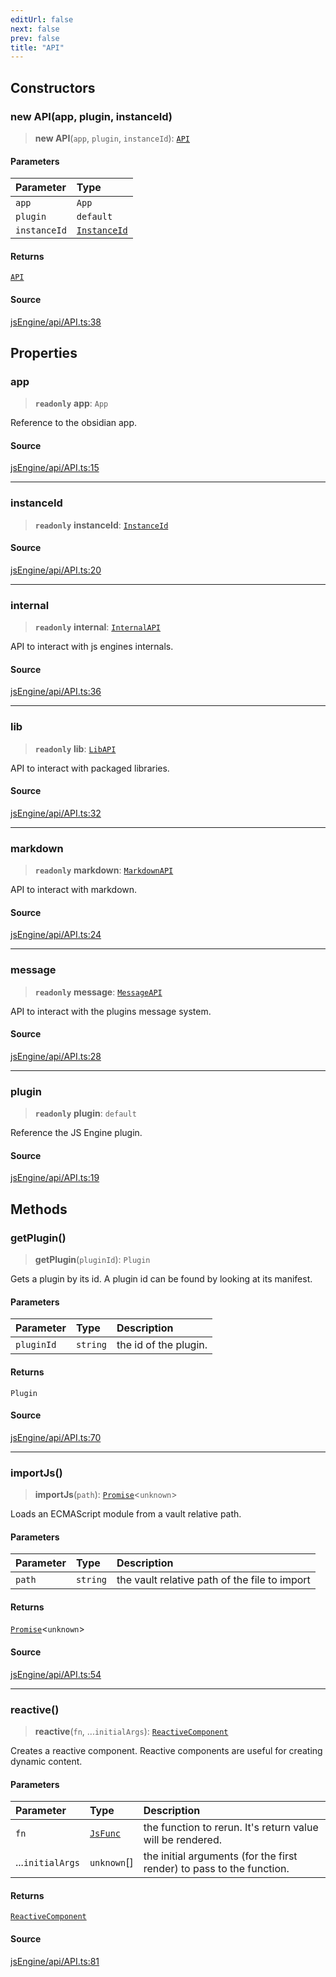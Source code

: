 ```yaml
---
editUrl: false
next: false
prev: false
title: "API"
---
```


## Constructors

### new API(app, plugin, instanceId)

> **new API**(`app`, `plugin`, `instanceId`): [`API`](/obsidian-js-engine-plugin-docs/api/classes/api/)

#### Parameters

| Parameter | Type |
| :------ | :------ |
| `app` | `App` |
| `plugin` | `default` |
| `instanceId` | [`InstanceId`](/obsidian-js-engine-plugin-docs/api/classes/instanceid/) |

#### Returns

[`API`](/obsidian-js-engine-plugin-docs/api/classes/api/)

#### Source

[jsEngine/api/API.ts:38](https://github.com/mProjectsCode/obsidian-js-engine-plugin/blob/9978dd39a18406d0dee0b76dd4311dc0c6857428/jsEngine/api/API.ts#L38)

## Properties

### app

> **`readonly`** **app**: `App`

Reference to the obsidian app.

#### Source

[jsEngine/api/API.ts:15](https://github.com/mProjectsCode/obsidian-js-engine-plugin/blob/9978dd39a18406d0dee0b76dd4311dc0c6857428/jsEngine/api/API.ts#L15)

***

### instanceId

> **`readonly`** **instanceId**: [`InstanceId`](/obsidian-js-engine-plugin-docs/api/classes/instanceid/)

#### Source

[jsEngine/api/API.ts:20](https://github.com/mProjectsCode/obsidian-js-engine-plugin/blob/9978dd39a18406d0dee0b76dd4311dc0c6857428/jsEngine/api/API.ts#L20)

***

### internal

> **`readonly`** **internal**: [`InternalAPI`](/obsidian-js-engine-plugin-docs/api/classes/internalapi/)

API to interact with js engines internals.

#### Source

[jsEngine/api/API.ts:36](https://github.com/mProjectsCode/obsidian-js-engine-plugin/blob/9978dd39a18406d0dee0b76dd4311dc0c6857428/jsEngine/api/API.ts#L36)

***

### lib

> **`readonly`** **lib**: [`LibAPI`](/obsidian-js-engine-plugin-docs/api/classes/libapi/)

API to interact with packaged libraries.

#### Source

[jsEngine/api/API.ts:32](https://github.com/mProjectsCode/obsidian-js-engine-plugin/blob/9978dd39a18406d0dee0b76dd4311dc0c6857428/jsEngine/api/API.ts#L32)

***

### markdown

> **`readonly`** **markdown**: [`MarkdownAPI`](/obsidian-js-engine-plugin-docs/api/classes/markdownapi/)

API to interact with markdown.

#### Source

[jsEngine/api/API.ts:24](https://github.com/mProjectsCode/obsidian-js-engine-plugin/blob/9978dd39a18406d0dee0b76dd4311dc0c6857428/jsEngine/api/API.ts#L24)

***

### message

> **`readonly`** **message**: [`MessageAPI`](/obsidian-js-engine-plugin-docs/api/classes/messageapi/)

API to interact with the plugins message system.

#### Source

[jsEngine/api/API.ts:28](https://github.com/mProjectsCode/obsidian-js-engine-plugin/blob/9978dd39a18406d0dee0b76dd4311dc0c6857428/jsEngine/api/API.ts#L28)

***

### plugin

> **`readonly`** **plugin**: `default`

Reference the JS Engine plugin.

#### Source

[jsEngine/api/API.ts:19](https://github.com/mProjectsCode/obsidian-js-engine-plugin/blob/9978dd39a18406d0dee0b76dd4311dc0c6857428/jsEngine/api/API.ts#L19)

## Methods

### getPlugin()

> **getPlugin**(`pluginId`): `Plugin`

Gets a plugin by its id. A plugin id can be found by looking at its manifest.

#### Parameters

| Parameter | Type | Description |
| :------ | :------ | :------ |
| `pluginId` | `string` | the id of the plugin. |

#### Returns

`Plugin`

#### Source

[jsEngine/api/API.ts:70](https://github.com/mProjectsCode/obsidian-js-engine-plugin/blob/9978dd39a18406d0dee0b76dd4311dc0c6857428/jsEngine/api/API.ts#L70)

***

### importJs()

> **importJs**(`path`): [`Promise`](https://developer.mozilla.org/docs/Web/JavaScript/Reference/Global_Objects/Promise)\<`unknown`\>

Loads an ECMAScript module from a vault relative path.

#### Parameters

| Parameter | Type | Description |
| :------ | :------ | :------ |
| `path` | `string` | the vault relative path of the file to import |

#### Returns

[`Promise`](https://developer.mozilla.org/docs/Web/JavaScript/Reference/Global_Objects/Promise)\<`unknown`\>

#### Source

[jsEngine/api/API.ts:54](https://github.com/mProjectsCode/obsidian-js-engine-plugin/blob/9978dd39a18406d0dee0b76dd4311dc0c6857428/jsEngine/api/API.ts#L54)

***

### reactive()

> **reactive**(`fn`, ...`initialArgs`): [`ReactiveComponent`](/obsidian-js-engine-plugin-docs/api/classes/reactivecomponent/)

Creates a reactive component.
Reactive components are useful for creating dynamic content.

#### Parameters

| Parameter | Type | Description |
| :------ | :------ | :------ |
| `fn` | [`JsFunc`](/obsidian-js-engine-plugin-docs/api/type-aliases/jsfunc/) | the function to rerun. It's return value will be rendered. |
| ...`initialArgs` | `unknown`[] | the initial arguments (for the first render) to pass to the function. |

#### Returns

[`ReactiveComponent`](/obsidian-js-engine-plugin-docs/api/classes/reactivecomponent/)

#### Source

[jsEngine/api/API.ts:81](https://github.com/mProjectsCode/obsidian-js-engine-plugin/blob/9978dd39a18406d0dee0b76dd4311dc0c6857428/jsEngine/api/API.ts#L81)
